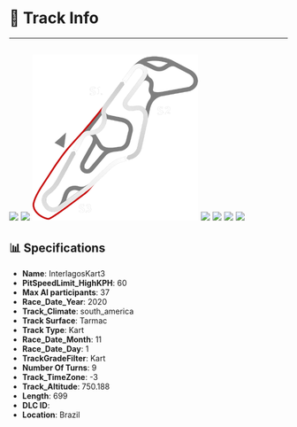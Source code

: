 # 🏁 Track Info

---
![](image_1.jpg)
![](image_2.jpg)
![](image_3.jpg)
![](image_4.jpg)
![](image_5.jpg)
![](image_6.jpg)
![](image_7.jpg)
---

## 📊 Specifications

- **Name**: InterlagosKart3
- **PitSpeedLimit_HighKPH**: 60
- **Max AI participants**: 37
- **Race_Date_Year**: 2020
- **Track_Climate**: south_america
- **Track Surface**: Tarmac
- **Track Type**: Kart
- **Race_Date_Month**: 11
- **Race_Date_Day**: 1
- **TrackGradeFilter**: Kart
- **Number Of Turns**: 9
- **Track_TimeZone**: -3
- **Track_Altitude**: 750.188
- **Length**: 699
- **DLC ID**: 
- **Location**: Brazil
